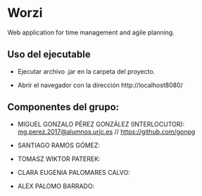 # Worzi
Web application for time management and agile planning.

## Uso del ejecutable

- Ejecutar archivo .jar en la carpeta del proyecto.

- Abrir el navegador con la dirección http://localhost8080/ 

## Componentes del grupo: 

- MIGUEL GONZALO PÉREZ GONZÁLEZ (INTERLOCUTOR): mg.perez.2017@alumnos.urjc.es // https://github.com/gonpg

- SANTIAGO RAMOS GÓMEZ: 

- TOMASZ WIKTOR PATEREK: 

- CLARA EUGENIA PALOMARES CALVO: 

- ALEX PALOMO BARRADO:




